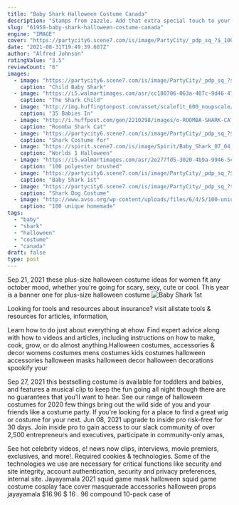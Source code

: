 ```yaml
---
title: "Baby Shark Halloween Costume Canada"
description: "Stamps from zazzle. Add that extra special touch to your personal stationery with stamps from zazzle. From rubber stamps to self-inking stamps, you're able to customize your stamps with"
slug: "61958-baby-shark-halloween-costume-canada"
engine: "IMAGE"
cover: "https://partycity6.scene7.com/is/image/PartyCity/_pdp_sq_?$_1000x1000_$&$product=PartyCity/P860380"
date: "2021-08-31T19:49:39.607Z"
author: "Alfred Johnson"
ratingValue: "3.5"
reviewCount: "6"
images:
  - image: "https://partycity6.scene7.com/is/image/PartyCity/_pdp_sq_?$_1000x1000_$&$product=PartyCity/P860380"
    caption: "Child Baby Shark"
  - image: "https://i5.walmartimages.com/asr/cc180706-063a-407c-9d46-47812b87057c_1.593fde2fa4e5d3074145b59aebf0a3a0.jpeg"
    caption: "The Shark Child"
  - image: "http://img.huffingtonpost.com/asset/scalefit_600_noupscale/57e44d6e1b00002d00ef18ef.jpeg"
    caption: "35 Babies In"
  - image: "http://i.huffpost.com/gen/2210298/images/o-ROOMBA-SHARK-CAT-facebook.jpg"
    caption: "Roomba Shark Cat"
  - image: "https://partycity6.scene7.com/is/image/PartyCity/_pdp_sq_?$_1000x1000_$&$product=PartyCity/P750805_01"
    caption: "Shark Costume for"
  - image: "https://spirit.scene7.com/is/image/Spirit/Baby_Shark_07_04_19_M?$fullsize$"
    caption: "Worlds 1 Halloween"
  - image: "https://i5.walmartimages.com/asr/2e277fd5-3020-4b9a-9946-5c8f3e61527c_1.e0679ada7dcc95a6c83088a63b79ea92.jpeg"
    caption: "100 polyester brushed"
  - image: "https://partycity6.scene7.com/is/image/PartyCity/_pdp_sq_?$_1000x1000_$&$product=PartyCity/895614_07"
    caption: "Baby Shark 1st"
  - image: "https://partycity6.scene7.com/is/image/PartyCity/_pdp_sq_?$_1000x1000_$&$product=PartyCity/P627751"
    caption: "Shark Dog Costume"
  - image: "http://www.avso.org/wp-content/uploads/files/6/4/5/100-unique-homemade-costumes-great-diy-clothes-35-645.jpg"
    caption: "100 unique homemade"
tags:
  - "baby"
  - "shark"
  - "halloween"
  - "costume"
  - "canada"
draft: false
type: post
---
```


Sep 21, 2021 these plus-size halloween costume ideas for women fit any october mood, whether you're going for scary, sexy, cute or cool. This year is a banner one for plus-size halloween costume
![Baby Shark 1st](https://partycity6.scene7.com/is/image/PartyCity/_pdp_sq_?$_1000x1000_$&$product=PartyCity/895614_07 "Baby Shark 1st")

Looking for tools and resources about insurance? visit allstate tools &amp; resources for articles, information,
<!--inArticleAds-->

<!--galleryOne-->

Learn how to do just about everything at ehow. Find expert advice along with how to videos and articles, including instructions on how to make, cook, grow, or do almost anything.Halloween costumes, accessories & decor womens costumes mens costumes kids costumes halloween accessories halloween masks halloween decor halloween decorations spookify your
<!--inArticleAds-->

<!--galleryTwo-->

Sep 27, 2021 this bestselling costume is available for toddlers and babies, and features a musical clip to keep the fun going all night  though there are no guarantees that you'll want to hear. See our range of halloween costumes for 2020 few things bring out the wild side of you and your friends like a costume party. If you're looking for a place to find a great wig or costume for your next. Jun 08, 2021 upgrade to inside pro risk-free for 30 days. Join inside pro to gain access to our slack community of over 2,500 entrepreneurs and executives, participate in community-only amas,
<!--galleryThree-->

See hot celebrity videos, e! news now clips, interviews, movie premiers, exclusives, and more!. Required cookies & technologies. Some of the technologies we use are necessary for critical functions like security and site integrity, account authentication, security and privacy preferences, internal site. Jayayamala 2021 squid game mask halloween squid game costume cosplay face cover masquerade accessories halloween props jayayamala $16.96 $ 16 . 96 compound 10-pack case of